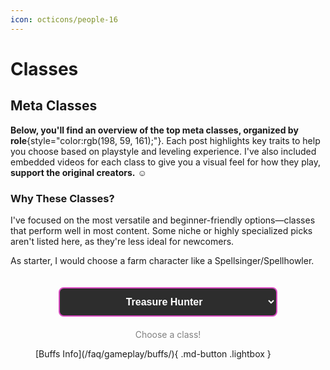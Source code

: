 ```yaml
---
icon: octicons/people-16
---
```


<style>
    .class-card {
        display: none;
        margin-bottom: 20px;
        border-radius: 5px;
    }
    .class-card.active {
        display: block;
    }
    .filter-container {
        display: flex;
        justify-content: center;
        padding-top: 20px;
        margin-bottom: 20px;
        width: 100%;
    }
    .class-filter {
        padding: 12px 16px;
        font-size: 16px;
        width: 100%;
        max-width: 350px;
        border: 2px solid #c63ba1;
        border-radius: 8px;
        background-color: #2d2d2d;
        color: white;
        font-weight: bold;
        cursor: pointer;
        transition: all 0.3s ease;
        text-align: center;
    }
    .class-filter {
        border-color: #d94bc1;
    }
    .class-filter:focus {
        outline: none;
        box-shadow: 0 0 0 3px rgba(198, 59, 161, 0.3);
    }
    .class-filter option {
        color: white;
        background-color: #2d2d2d;
        padding: 8px;
    }
    .class-filter optgroup {
        color: #c63ba1;
        font-weight: bold;
        font-style: normal;
        background-color: #1d1d1d;
    }
    .class-filter optgroup option {
        padding-left: 20px;
    }
    .class-card iframe {
      display: block;
      margin: 0 auto;
      max-width: 100%;
    }
</style>

# Classes

## Meta Classes

**Below, you'll find an overview of the top meta classes, organized by role**{style="color:rgb(198, 59, 161);"}. Each post highlights key traits to help you choose based on playstyle and leveling experience. I've also included embedded videos for each class to give you a visual feel for how they play, **support the original creators.** ☺️

### Why These Classes?

I've focused on the most versatile and beginner-friendly options—classes that perform well in most content. Some niche or highly specialized picks aren't listed here, as they're less ideal for newcomers.

As starter, I would choose a farm character like a Spellsinger/Spellhowler.

<div class="filter-container">
    <select id="classFilter" class="class-filter">
        <optgroup label="Daggers">
            <option value="treasure-hunter">Treasure Hunter</option>
            <option value="abyss-walker">Abyss Walker</option>
            <option value="plainswalker">Plainswalker</option>
        </optgroup>
        <optgroup label="Other Fighters">
            <option value="tyrant">Tyrant</option>
            <option value="titan">Titan</option>
            <option value="gladiator">Gladiator</option>
        </optgroup>
        <optgroup label="Archers">
            <option value="phantom-ranger">Phantom Ranger</option>
            <option value="hawkeye">Hawkeye</option>
            <option value="silver-ranger">Silver Ranger</option>
        </optgroup>
        <optgroup label="Mages">
            <option value="necromancer">Necromancer</option>
            <option value="spellsinger">Spellsinger</option>
            <option value="sorcerer">Sorcerer</option>
            <option value="spellhowler">Spellhowler</option>
        </optgroup>
        <optgroup label="Support">
            <option value="bishop">Bishop</option>
            <option value="warlord">Warlord</option>
            <option value="dominator">Dominator</option>
        </optgroup>
        <optgroup label="Economy">
            <option value="spoiler">Spoiler</option>
            <option value="artisan">Artisan</option>
        </optgroup>
    </select>
</div>

<p style="color:grey; text-align:center;">Choose a class!</p>

<div id="treasure-hunter" class="class-card">
    <h2>Treasure Hunter</h2>
    <p>Great lethal damage, has access to Dash that can be up most of the time. Broken melee assassin.</p>
    <p>- <strong>Leveling:</strong> Medium</p>
    <p>- <strong>Strengths:</strong> <span class="strengths">Burst Damage, close combat PvP, DM Events</span></p>
    <iframe width="399" height="226" src="https://www.youtube.com/embed/aOgVeADIGV0" frameborder="0" allowfullscreen></iframe>
</div>

<div id="abyss-walker" class="class-card">
    <h2>Abyss Walker</h2>
    <p>Low maximum HP, Balanced offensive capabilities. Treasure Hunter more preferable for quick disengage and higher HP.</p>
    <p>- <strong>Leveling:</strong> Medium</p>
    <p>- <strong>Strengths:</strong> <span class="strengths">Burst Damage, close combat PvP</span></p>
    <iframe width="399" height="226" src="https://www.youtube.com/embed/p8938aIAKHo" frameborder="0" allowfullscreen></iframe>
</div>

<div id="plainswalker" class="class-card">
    <h2>Plainswalker</h2>
    <p>Bit higher evasion, specializing in mobility and using skills for damaging, low damage on hits. Treasure Hunter more preferable for higher HP and better damage.</p>
    <p>- <strong>Leveling:</strong> Medium</p>
    <p>- <strong>Strengths:</strong> <span class="strengths">Evasion, Mobility</span></p>
    <iframe width="399" height="226" src="https://www.youtube.com/embed/vl9YF89d0hU" frameborder="0" allowfullscreen></iframe>
</div>

<div id="tyrant" class="class-card">
    <h2>Tyrant</h2>
    <p>Versatile PvP brawler class using fist weapons, deadliest on Low HP with Zealot. Combines range skills with powerful close-combat combos.</p>
    <p>- <strong>Leveling:</strong> Medium</p>
    <p>- <strong>Strengths:</strong> <span class="strengths">HP, Burst Combos, PvE/PvP mix, Olympiad</span></p>
    <iframe width="399" height="226" src="https://www.youtube.com/embed/km9de1lEqck" frameborder="0" allowfullscreen></iframe>
</div>

<div id="titan" class="class-card">
    <h2>Titan</h2>
    <p>High HP and broken melee damage on low HP. Performs exceptionally in boss encounters. For Solo farm mages are more preferable due to being limited to melee in a large population server with lot of mages.</p>
    <p>- <strong>Leveling:</strong> Medium</p>
    <p>- <strong>Strengths:</strong> <span class="strengths">High HP, AoE Damage with Spear, Boss Killer, DM events</span></p>
    <iframe width="399" height="226" src="https://www.youtube.com/embed/DsF0ve8ZYzA" frameborder="0" allowfullscreen></iframe>
</div>

<div id="gladiator" class="class-card">
    <h2>Gladiator</h2>
    <p>Skilled dual-sword fighter more effective in Olympiad. Balanced melee and ranged abilities.</p>
    <p>- <strong>Leveling:</strong> Slow</p>
    <p>- <strong>Strengths:</strong> <span class="strengths">Great 1v1 combat, ranged attack options, high defenses, Olympiad</span></p>
    
    <iframe width="399" height="226" src="https://www.youtube.com/embed/n0XzV1NFdMM" frameborder="0" allowfullscreen></iframe>
</div>

<div id="phantom-ranger" class="class-card">
    <h2>Phantom Ranger</h2>
    <p>Highest burst damage among archers but comes with lower durability. Hawkeye more preferable.</p>
    <p>- <strong>Leveling:</strong> Slower</p>
    <p>- <strong>Strengths:</strong> <span class="strengths">High Damage, PvP DPS</span></p>
    <iframe width="399" height="226" src="https://www.youtube.com/embed/JvYSaiBc4gU" frameborder="0" allowfullscreen></iframe>
</div>

<div id="hawkeye" class="class-card">
    <h2>Hawkeye</h2>
    <p>Balanced archer with superior HP. Great for surviving longer fights.</p>
    <p>- <strong>Leveling:</strong> Slower</p>
    <p>- <strong>Strengths:</strong> <span class="strengths">Durability, Balanced Stats</span></p>

    <iframe width="399" height="226" src="https://www.youtube.com/embed/pGkkp3C1zVk" frameborder="0" allowfullscreen></iframe>
</div>

<div id="silver-ranger" class="class-card">
  <h2>Silver Ranger</h2>
  <p>Fast attack speed with balanced HP and good movement speed. Skill type build requires committing to fights due to cast time. Hawkeye more preferable.</p>
  <p>- <strong>Leveling:</strong> Slower</p>
  <p>- <strong>Strengths:</strong> <span class="strengths">Attack Speed, Mobility</span></p>
  <h3>Buff Setup</h3>
  <figure>
    <a href="https://postimg.cc/F1wJ28FV">
    <image src="https://i.postimg.cc/Wb16JcQC/Silver-Ranger.png"></image>
    </a>
  </figure>

  <p>Feel free to change around the shield buffs for other resists or trying to remove Berserker Spirit.</p>

  <p>If you are pulling or just need Movement Speed, cancel Chant of Victory and Apply Prophecy of Wind instead.</p>

  <p>In Deathmatches you can also skip Windwalk and Song of Wind and get more resists as you won't be moving around too much.</p>

  <h3>Video</h3>
  <iframe width="399" height="226" src="https://www.youtube.com/embed/YGUVCegLs9Y" frameborder="0" allowfullscreen></iframe>
</div>

<div id="necromancer" class="class-card">
    <h2>Necromancer</h2>
    <p>Durable mage using Transfer Pain to tank damage. Good for solo play.</p>
    <p>- <strong>Leveling:</strong> Fast</p>
    <p>- <strong>Strengths:</strong> <span class="strengths">Survivability, Debuffs, Single target PvE, Curse Death Link, Vampiric Claw</span></p>
    <iframe width="399" height="226" src="https://www.youtube.com/embed/9gpCHKUK2Xs" frameborder="0" allowfullscreen></iframe>
</div>

<div id="spellsinger" class="class-card">
  <h2>Spellsinger</h2>
  <p>Fast-casting water magic specialist. Effective in both PvE and PvP. Sustains HP by Battle Healing themselves.</p>
  <p>- <strong>Leveling:</strong> Fast</p>
  <p>- <strong>Strengths:</strong> <span class="strengths">Casting Speed, access to AoE and Cancel (removes buffs)</span></p>
  <h3>Buff Setup</h3>
  <figure>
  <a href="https://postimg.cc/PLNDGjDK">
  <img src="https://i.postimg.cc/cJBBn1Lq/Spellsinger.png"></img>
  </a>
  </figure>

  <p>Feel free to test without the shield buffs, concentration for other resists or trying to remove Berserker Spirit.</p>

  <p>If you want more Movement Speed, apply Magnus Chant instead of Prophecy of Water.</p>

  <p>If you want to save some adena for Mana Potions: Use Magnus Chant, Clarity and/or Song of Meditation.</p>

  <p>In Deathmatches you can also skip Windwalk and Song of Wind and get more resists as you won't be moving around too much.</p>

  <h3>Video</h3>
  <iframe width="399" height="226" src="https://www.youtube.com/embed/fwDoh4Fk1xg" frameborder="0" allowfullscreen></iframe>
</div>

<div id="sorcerer" class="class-card">
    <h2>Sorcerer</h2>
    <p>Fire mage with balanced casting speed and powerful AoE spells. Sustains HP by Battle Healing themselves. Spellsinger/Spellhowler more preferable.</p>
    <p>- <strong>Leveling:</strong> Fast</p>
    <p>- <strong>Strengths:</strong> <span class="strengths">access to AoE and Cancel (removes buffs), Versatility</span></p>
    <iframe width="399" height="226" src="https://www.youtube.com/embed/LKTji4TeSiI?start=601" frameborder="0" allowfullscreen></iframe>
</div>

<div id="spellhowler" class="class-card">
    <h2>Spellhowler</h2>
    <p>Dark magic user with slow casting but high magical damage. Low Maximum HP.</p>
    <p>- <strong>Leveling:</strong> Fast</p>
    <p>- <strong>Strengths:</strong> <span class="strengths">PvE beast, great sustain due to Vampiric Claw in trains, Curse Death Link, access to AoE</span></p>
    <iframe width="399" height="226" src="https://www.youtube.com/embed/a-nm-x5mC2I" frameborder="0" allowfullscreen></iframe>
</div>

<div id="bishop" class="class-card">
    <h2>Bishop</h2>
    <p>The best healer class in the game. Good for group PvE & PvP content. Not ideal for solo players.</p>
    <p>- <strong>Leveling:</strong> Limited to killing undead monsters.</p>
    <p>- <strong>Strengths:</strong> <span class="strengths">Healing, Resurrection, Party Support</span></p>
    <iframe width="399" height="226" src="https://www.youtube.com/embed/0BthJh62mL0" frameborder="0" allowfullscreen></iframe>
</div>

<div id="warlord" class="class-card">
    <h2>Warlord</h2>
    <p>Stunner / Stop party for PvP and Sieges. Good for group PvP content. Not ideal for solo players.</p>
    <p>- <strong>Leveling:</strong> Slow</p>
    <p>- <strong>Strengths:</strong> <span class="strengths">Stun, High HP</span></p>
    <iframe width="399" height="226" src="https://www.youtube.com/embed/3CbbG8KJkN4" frameborder="0" allowfullscreen></iframe>
</div>

<div id="dominator" class="class-card">
    <h2>Dominator</h2>
    <p>Clan support mage that shines in group play. Not ideal for solo players. Good for group PvP content.</p>
    <p>- <strong>Leveling:</strong> Slow</p>
    <p>- <strong>Strengths:</strong> <span class="strengths">Clan Buffs, Ally Support, Mass PvP Utility: Debuffs, Olympiad</span></p>
    <iframe width="399" height="226" src="https://www.youtube.com/embed/FnkDzy9Cehs" frameborder="0" allowfullscreen></iframe>
</div>

<div id="spoiler" class="class-card">
    <h2>Spoiler</h2>
    <p>Specialist in spoiling monsters for materials. A must for players looking to fund crafting or economy roles.</p>
    <p>- <strong>Leveling:</strong> Slow</p>
    <p>- <strong>Strengths:</strong> <span class="strengths">Economy, Item Farming, PvE Utility</span></p>
    <iframe width="399" height="226" src="https://www.youtube.com/embed/4pF6tOz4Efc" frameborder="0" allowfullscreen></iframe>
</div>

<div id="artisan" class="class-card">
    <h2>Artisan</h2>
    <p>Focuses on creating gear, items, and consumables for other players and himself. Spoiler more preferable for newer players.</p>
    <p>- <strong>Leveling:</strong> Slow</p>
    <p>- <strong>Strengths:</strong> <span class="strengths">Crafting, Economy playstyle</span></p>
    <iframe width="399" height="226" src="https://www.youtube.com/embed/jd_4V6nfb2E" frameborder="0" allowfullscreen></iframe>
</div>

<figure markdown>
[Buffs Info](/faq/gameplay/buffs/){ .md-button .lightbox }
</figure>

<script>
    document.getElementById('classFilter').addEventListener('change', function() {
        document.querySelectorAll('.class-card').forEach(card => {
            card.classList.remove('active');
        });
        
        const selectedValue = this.value;
        if (selectedValue) {
            document.getElementById(selectedValue).classList.add('active');
        }
    });

    document.getElementById('classFilter').dispatchEvent(new Event('change'));
</script>
